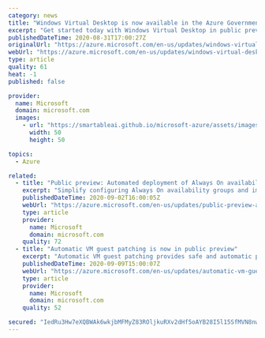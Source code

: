 ```yaml
---
category: news
title: "Windows Virtual Desktop is now available in the Azure Government cloud (in preview)"
excerpt: "Get started today with Windows Virtual Desktop in public preview in US Government regions. Deploy and scale Windows desktops and apps on Azure in minutes."
publishedDateTime: 2020-08-31T17:00:27Z
originalUrl: "https://azure.microsoft.com/en-us/updates/windows-virtual-desktop-is-now-available-in-the-azure-government-cloud-in-preview/"
webUrl: "https://azure.microsoft.com/en-us/updates/windows-virtual-desktop-is-now-available-in-the-azure-government-cloud-in-preview/"
type: article
quality: 61
heat: -1
published: false

provider:
  name: Microsoft
  domain: microsoft.com
  images:
    - url: "https://smartableai.github.io/microsoft-azure/assets/images/organizations/microsoft.com-50x50.jpg"
      width: 50
      height: 50

topics:
  - Azure

related:
  - title: "Public preview: Automated deployment of Always On availability groups through the Azure portal"
    excerpt: "Simplify configuring Always On availability groups and improve availability for SQL Server on Azure Virtual Machines"
    publishedDateTime: 2020-09-02T16:00:05Z
    webUrl: "https://azure.microsoft.com/en-us/updates/public-preview-automated-deployment-of-always-on-availability-groups-through-the-azure-portal/"
    type: article
    provider:
      name: Microsoft
      domain: microsoft.com
    quality: 72
  - title: "Automatic VM guest patching is now in public preview"
    excerpt: "Automatic VM guest patching provides safe and automatic patching for virtual machines to simplify update management and maintain security compliance. "
    publishedDateTime: 2020-09-09T15:00:07Z
    webUrl: "https://azure.microsoft.com/en-us/updates/automatic-vm-guest-patching-now-in-preview/"
    type: article
    provider:
      name: Microsoft
      domain: microsoft.com
    quality: 52

secured: "IedRu3Hw7eXQBWAk6wkjbMFMyZ83ROljkuRXv2dHf5oAYB28I5l15SfMVN8nwKIGKUB+/71BXe1iN2nZz8ua1epSxf3lnKLP7t+wrpDVD5YbbNXLT+VDgcfj1OIr0j2pL+RzAtbhaab95GrFtRnD8yoaelEUgb5xHOK3LT/nljehpMMCUD73SQRd/HML1E3ZUgEqJXXyw4pcgIvHM+2+6KTndhv0Ea4TVNIZZ9H2twGGTyBFNpQiCc0bX8i9lonjq/8JwOqzZuA6GPY2DGKduJSS9+nJb+0wfwq1os5Nko8Be7yzvMpDb79bXg9YwlNAeoRKDdVHZuDD7Mznu8gVkE3wrCHviMh8JnrXG5rAy3Y=;e7I5wrKI+3gtXKW4c0eK1Q=="
---
```


